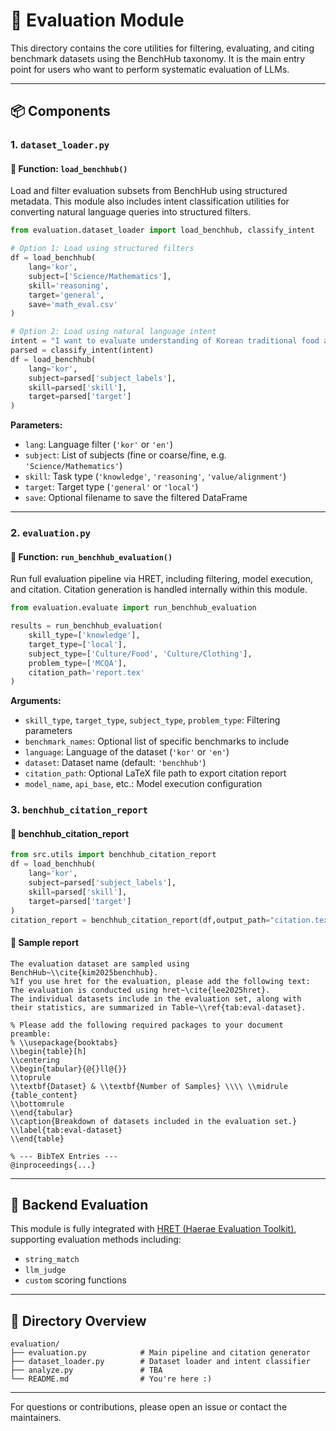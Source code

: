 # 📘 Evaluation Module

This directory contains the core utilities for filtering, evaluating, and citing benchmark datasets using the BenchHub taxonomy. It is the main entry point for users who want to perform systematic evaluation of LLMs.

---

## 📦 Components

### 1. `dataset_loader.py`

#### 🔹 Function: `load_benchhub()`

Load and filter evaluation subsets from BenchHub using structured metadata. This module also includes intent classification utilities for converting natural language queries into structured filters.

```python
from evaluation.dataset_loader import load_benchhub, classify_intent

# Option 1: Load using structured filters
df = load_benchhub(
    lang='kor',
    subject=['Science/Mathematics'],
    skill='reasoning',
    target='general',
    save='math_eval.csv'
)

# Option 2: Load using natural language intent
intent = "I want to evaluate understanding of Korean traditional food and clothing."
parsed = classify_intent(intent)
df = load_benchhub(
    lang='kor',
    subject=parsed['subject_labels'],
    skill=parsed['skill'],
    target=parsed['target']
)
```

**Parameters:**

* `lang`: Language filter (`'kor'` or `'en'`)
* `subject`: List of subjects (fine or coarse/fine, e.g. `'Science/Mathematics'`)
* `skill`: Task type (`'knowledge'`, `'reasoning'`, `'value/alignment'`)
* `target`: Target type (`'general'` or `'local'`)
* `save`: Optional filename to save the filtered DataFrame

---

### 2. `evaluation.py`

#### 🔹 Function: `run_benchhub_evaluation()`

Run full evaluation pipeline via HRET, including filtering, model execution, and citation. Citation generation is handled internally within this module.

```python
from evaluation.evaluate import run_benchhub_evaluation

results = run_benchhub_evaluation(
    skill_type=['knowledge'],
    target_type=['local'],
    subject_type=['Culture/Food', 'Culture/Clothing'],
    problem_type=['MCQA'],
    citation_path='report.tex'
)
```

**Arguments:**

* `skill_type`, `target_type`, `subject_type`, `problem_type`: Filtering parameters
* `benchmark_names`: Optional list of specific benchmarks to include
* `language`: Language of the dataset (`'kor'` or `'en'`)
* `dataset`: Dataset name (default: `'benchhub'`)
* `citation_path`: Optional LaTeX file path to export citation report
* `model_name`, `api_base`, etc.: Model execution configuration

### 3. `benchhub_citation_report`
#### 🔹 benchhub_citation_report
```python
from src.utils import benchhub_citation_report
df = load_benchhub(
    lang='kor',
    subject=parsed['subject_labels'],
    skill=parsed['skill'],
    target=parsed['target']
)
citation_report = benchhub_citation_report(df,output_path="citation.tex") 
```
#### 🔹 Sample report
```
The evaluation dataset are sampled using BenchHub~\\cite{kim2025benchhub}. 
%If you use hret for the evaluation, please add the following text: The evaluation is conducted using hret~\cite{lee2025hret}.
The individual datasets include in the evaluation set, along with their statistics, are summarized in Table~\\ref{tab:eval-dataset}.

% Please add the following required packages to your document preamble:
% \\usepackage{booktabs}
\\begin{table}[h]
\\centering
\\begin{tabular}{@{}ll@{}}
\\toprule
\\textbf{Dataset} & \\textbf{Number of Samples} \\\\ \\midrule
{table_content}
\\bottomrule
\\end{tabular}
\\caption{Breakdown of datasets included in the evaluation set.}
\\label{tab:eval-dataset}
\\end{table}

% --- BibTeX Entries ---
@inproceedings{...}
```
---

## 🧪 Backend Evaluation

This module is fully integrated with [HRET (Haerae Evaluation Toolkit)](https://github.com/HAE-RAE/haerae-evaluation-toolkit/), supporting evaluation methods including:

* `string_match`
* `llm_judge`
* `custom` scoring functions

---

## 📂 Directory Overview

```
evaluation/
├── evaluation.py            # Main pipeline and citation generator
├── dataset_loader.py        # Dataset loader and intent classifier
├── analyze.py               # TBA
└── README.md                # You're here :)
```

---

For questions or contributions, please open an issue or contact the maintainers.
